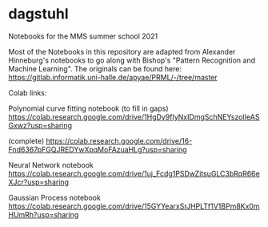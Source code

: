 # dagstuhl
Notebooks for the MMS summer school 2021

Most of the Notebooks in this repository are adapted from Alexander Hinneburg's notebooks to go along with Bishop's "Pattern Recognition and Machine Learning". 
The originals can be found here: https://gitlab.informatik.uni-halle.de/apyae/PRML/-/tree/master

Colab links:

Polynomial curve fitting notebook
(to fill in gaps) https://colab.research.google.com/drive/1HgDy9fIyNxIDmgSchNEYszoIIeASGxwz?usp=sharing


(complete) https://colab.research.google.com/drive/16-Fnd6367pFGQJREDYwXpqMoFAzuaHLg?usp=sharing

Neural Network notebook
https://colab.research.google.com/drive/1uj_Fcdg1PSDwZitsuGLC3bRqR66eXJcr?usp=sharing

Gaussian Process notebook
https://colab.research.google.com/drive/15GYYearxSrJHPLTf1V1BPm8Kx0mHUmRh?usp=sharing
